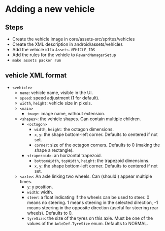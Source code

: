 # Adding a new vehicle

## Steps

- Create the vehicle image in core/assets-src/sprites/vehicles
- Create the XML description in android/assets/vehicles
- Add the vehicle id to `Assets.VEHICLE_IDS`
- Add the rules for the vehicle to `RewardManagerSetup`
- `make assets packer run`

## vehicle XML format

- `<vehicle>`
    - `name`: vehicle name, visible in the UI.
    - `speed`: speed adjustment (1 for default).
    - `width`, `height`: vehicle size in pixels.
    - `<main>`
        - `image`: image name, without extension.
    - `<shapes>`: the vehicle shapes. Can contain multiple children.
        - `<octogon>`
            - `width`, `height`: the octagon dimensions.
            - `x`, `y`: the shape bottom-left corner. Defaults to centered if not set.
            - `corner`: size of the octagon corners. Defaults to 0 (making the shape a rectangle).
        - `<trapezoid>`: an horizontal trapezoid.
            - `bottomWidth`, `topWidth`, `height`: the trapezoid dimensions.
            - `x`, `y`: the shape bottom-left corner. Defaults to centered if not set.
    - `<axle>`: An axle linking two wheels. Can (should!) appear multiple times.
        - `y`: y position.
        - `width`: width.
        - `steer`: a float indicating if the wheels can be used to steer. 0 means no steering. 1 means steering in the selected direction, -1 means steering in the opposite direction (useful for steering rear wheels). Defaults to 0.
        - `tyreSize`: the size of the tyres on this axle. Must be one of the values of the `AxleDef.TyreSize` enum. Defaults to NORMAL.
